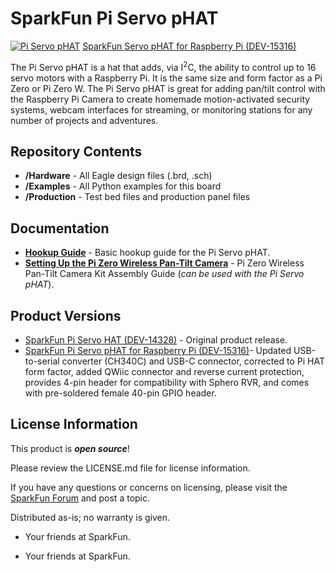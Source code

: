 SparkFun Pi Servo pHAT
=====================

[![Pi Servo pHAT](https://cdn.sparkfun.com/assets/parts/1/3/8/2/7/15316-SparkFun_Servo_pHAT_for_Raspberry_Pi-01.jpg)](https://cdn.sparkfun.com/assets/parts/1/3/8/2/7/15316-SparkFun_Servo_pHAT_for_Raspberry_Pi-01.jpg)
[SparkFun Servo pHAT for Raspberry Pi (DEV-15316)](https://www.sparkfun.com/products/15316)

<!--
<table class="table table-hover table-striped table-bordered">
  <tr align="center">
   <td><a href="https://www.sparkfun.com/products/14328"><img src="https://cdn.sparkfun.com/r/600-600/assets/parts/1/2/3/0/2/14328-01.jpg" alt="Pi Servo Hat"></a></td>
   <td><a href="https://www.sparkfun.com/products/14329"><img src="https://cdn.sparkfun.com/r/600-600/assets/parts/1/2/3/0/3/Pi-Cam_Kit_14329-_01.jpg" alt="SparkFun Raspberry Pi Zero W Camera Kit"></a></td>
  </tr>
  <tr align="center">
    <td><i>Pi Servo Hat [<a href="https://www.sparkfun.com/products/14328">DEV-14328</a>]</i></td>
    <td><i>SparkFun Raspberry Pi Zero W Camera Kit [<a href="https://www.sparkfun.com/products/14329">KIT-14329</a>]</i></td>
  </tr>
</table>
-->

The Pi Servo pHAT is a hat that adds, via I<sup>2</sup>C, the ability to control up to 16 servo motors with a Raspberry Pi. It is the same size and form factor as a Pi Zero or Pi Zero W. The Pi Servo pHAT is great for adding pan/tilt control with the Raspberry Pi Camera to create homemade motion-activated security systems, webcam interfaces for streaming, or monitoring stations for any number of projects and adventures. 

Repository Contents
-------------------
* **/Hardware** - All Eagle design files (.brd, .sch)
* **/Examples** - All Python examples for this board
* **/Production** - Test bed files and production panel files

Documentation
--------------
* **[Hookup Guide](https://learn.sparkfun.com/tutorials/pi-servo-phat-v2-hookup-guide)** - Basic hookup guide for the Pi Servo pHAT.
* **[Setting Up the Pi Zero Wireless Pan-Tilt Camera](https://learn.sparkfun.com/tutorials/setting-up-the-pi-zero-wireless-pan-tilt-camera)** - Pi Zero Wireless Pan-Tilt Camera Kit Assembly Guide (*can be used with the Pi Servo pHAT*). 


Product Versions
--------------
* [SparkFun Pi Servo HAT (DEV-14328)](https://www.sparkfun.com/products/14328) - Original product release.
* [SparkFun Pi Servo pHAT for Raspberry Pi (DEV-15316)](https://www.sparkfun.com/products/15316)- Updated USB-to-serial converter (CH340C) and USB-C connector, corrected to Pi HAT form factor, added QWiic connector and reverse current protection, provides 4-pin header for compatibility with Sphero RVR, and comes with pre-soldered female 40-pin GPIO header.

License Information
-------------------

This product is _**open source**_! 

Please review the LICENSE.md file for license information. 

If you have any questions or concerns on licensing, please visit the [SparkFun Forum](https://forum.sparkfun.com/index.php) and post a topic. <!--For more general questions related to our Raspberry Pi hats, please visit this section of the forum: [SparkFun Forums: Raspberry Pi Products](https://forum.sparkfun.com/viewforum.php?f=105)-->

Distributed as-is; no warranty is given.

- Your friends at SparkFun.

- Your friends at SparkFun.
